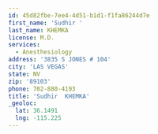 ```yaml
---
id: 45d82fbe-7ee4-4d51-b1d1-f1fa86244d7e
first_name: 'Sudhir '
last_name: KHEMKA
license: M.D.
services:
  - Anesthesiology
address: '3835 S JONES # 104'
city: 'LAS VEGAS'
state: NV
zip: '89103'
phone: 702-880-4193
title: 'Sudhir  KHEMKA'
_geoloc:
  lat: 36.1491
  lng: -115.225
---
```

